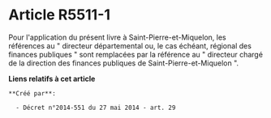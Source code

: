 # Article R5511-1

Pour l'application du  présent livre à Saint-Pierre-et-Miquelon, les références au " directeur départemental ou, le cas
échéant, régional des finances publiques  "   sont remplacées par la référence au " directeur chargé de la direction des
finances publiques de Saint-Pierre-et-Miquelon ".

**Liens relatifs à cet article**

	**Créé par**:

	  - Décret n°2014-551 du 27 mai 2014 - art. 29
